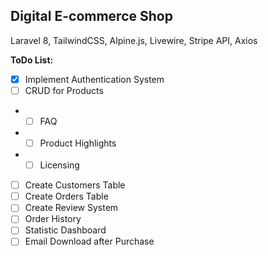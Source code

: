## Digital E-commerce Shop
Laravel 8, TailwindCSS, Alpine.js, Livewire, Stripe API, Axios


 **ToDo List:**
- [x] Implement Authentication System
- [ ] CRUD for Products
- - [ ] FAQ 
- - [ ] Product Highlights
- - [ ] Licensing
- [ ] Create Customers Table
- [ ] Create Orders Table
- [ ] Create Review System
- [ ] Order History
- [ ] Statistic Dashboard
- [ ] Email Download after Purchase
